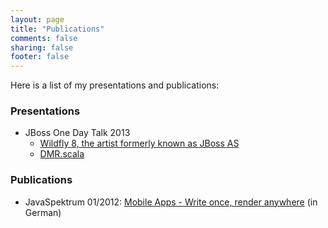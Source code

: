 ```yaml
---
layout: page
title: "Publications"
comments: false
sharing: false
footer: false
---
```

Here is a list of my presentations and publications:

### Presentations

- JBoss One Day Talk 2013
    - [Wildfly 8, the artist formerly known as JBoss AS](http://www.sigs-datacom.de/fileadmin/user_upload/zeitschriften/js/2012/01/pehl_JS_01_12.pdf)
    - [DMR.scala](http://slid.es/hpehl/dmrscala)

### Publications

- JavaSpektrum 01/2012: [Mobile Apps - Write once, render anywhere](http://www.sigs-datacom.de/fileadmin/user_upload/zeitschriften/js/2012/01/pehl_JS_01_12.pdf) (in German)
